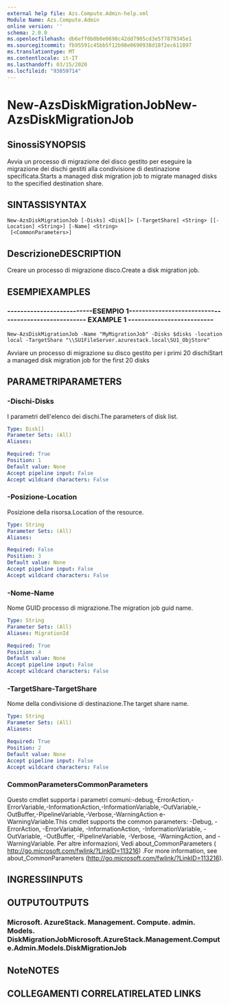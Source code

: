 ```yaml
---
external help file: Azs.Compute.Admin-help.xml
Module Name: Azs.Compute.Admin
online version: ''
schema: 2.0.0
ms.openlocfilehash: db6eff0b0b0e0698c42dd7905cd3e5f7879345e1
ms.sourcegitcommit: fb95591c45bb5f12b98e0690938d18f2ec611897
ms.translationtype: MT
ms.contentlocale: it-IT
ms.lasthandoff: 03/15/2020
ms.locfileid: "93859714"
---
```

# <span data-ttu-id="756e1-101">New-AzsDiskMigrationJob</span><span class="sxs-lookup"><span data-stu-id="756e1-101">New-AzsDiskMigrationJob</span></span>

## <span data-ttu-id="756e1-102">Sinossi</span><span class="sxs-lookup"><span data-stu-id="756e1-102">SYNOPSIS</span></span>
<span data-ttu-id="756e1-103">Avvia un processo di migrazione del disco gestito per eseguire la migrazione dei dischi gestiti alla condivisione di destinazione specificata.</span><span class="sxs-lookup"><span data-stu-id="756e1-103">Starts a managed disk migration job to migrate managed disks to the specified destination share.</span></span>

## <span data-ttu-id="756e1-104">SINTASSI</span><span class="sxs-lookup"><span data-stu-id="756e1-104">SYNTAX</span></span>

```
New-AzsDiskMigrationJob [-Disks] <Disk[]> [-TargetShare] <String> [[-Location] <String>] [-Name] <String>
 [<CommonParameters>]
```

## <span data-ttu-id="756e1-105">Descrizione</span><span class="sxs-lookup"><span data-stu-id="756e1-105">DESCRIPTION</span></span>
<span data-ttu-id="756e1-106">Creare un processo di migrazione disco.</span><span class="sxs-lookup"><span data-stu-id="756e1-106">Create a disk migration job.</span></span>

## <span data-ttu-id="756e1-107">ESEMPI</span><span class="sxs-lookup"><span data-stu-id="756e1-107">EXAMPLES</span></span>

### <span data-ttu-id="756e1-108">--------------------------ESEMPIO 1--------------------------</span><span class="sxs-lookup"><span data-stu-id="756e1-108">-------------------------- EXAMPLE 1 --------------------------</span></span>
```
New-AzsDiskMigrationJob -Name "MyMigrationJob" -Disks $disks -location local -TargetShare "\\SU1FileServer.azurestack.local\SU1_ObjStore"
```

<span data-ttu-id="756e1-109">Avviare un processo di migrazione su disco gestito per i primi 20 dischi</span><span class="sxs-lookup"><span data-stu-id="756e1-109">Start a managed disk migration job for the first 20 disks</span></span>

## <span data-ttu-id="756e1-110">PARAMETRI</span><span class="sxs-lookup"><span data-stu-id="756e1-110">PARAMETERS</span></span>

### <span data-ttu-id="756e1-111">-Dischi</span><span class="sxs-lookup"><span data-stu-id="756e1-111">-Disks</span></span>
<span data-ttu-id="756e1-112">I parametri dell'elenco dei dischi.</span><span class="sxs-lookup"><span data-stu-id="756e1-112">The parameters of disk list.</span></span>

```yaml
Type: Disk[]
Parameter Sets: (All)
Aliases: 

Required: True
Position: 1
Default value: None
Accept pipeline input: False
Accept wildcard characters: False
```

### <span data-ttu-id="756e1-113">-Posizione</span><span class="sxs-lookup"><span data-stu-id="756e1-113">-Location</span></span>
<span data-ttu-id="756e1-114">Posizione della risorsa.</span><span class="sxs-lookup"><span data-stu-id="756e1-114">Location of the resource.</span></span>

```yaml
Type: String
Parameter Sets: (All)
Aliases: 

Required: False
Position: 3
Default value: None
Accept pipeline input: False
Accept wildcard characters: False
```

### <span data-ttu-id="756e1-115">-Nome</span><span class="sxs-lookup"><span data-stu-id="756e1-115">-Name</span></span>
<span data-ttu-id="756e1-116">Nome GUID processo di migrazione.</span><span class="sxs-lookup"><span data-stu-id="756e1-116">The migration job guid name.</span></span>

```yaml
Type: String
Parameter Sets: (All)
Aliases: MigrationId

Required: True
Position: 4
Default value: None
Accept pipeline input: False
Accept wildcard characters: False
```

### <span data-ttu-id="756e1-117">-TargetShare</span><span class="sxs-lookup"><span data-stu-id="756e1-117">-TargetShare</span></span>
<span data-ttu-id="756e1-118">Nome della condivisione di destinazione.</span><span class="sxs-lookup"><span data-stu-id="756e1-118">The target share name.</span></span>

```yaml
Type: String
Parameter Sets: (All)
Aliases: 

Required: True
Position: 2
Default value: None
Accept pipeline input: False
Accept wildcard characters: False
```

### <span data-ttu-id="756e1-119">CommonParameters</span><span class="sxs-lookup"><span data-stu-id="756e1-119">CommonParameters</span></span>
<span data-ttu-id="756e1-120">Questo cmdlet supporta i parametri comuni:-debug,-ErrorAction,-ErrorVariable,-InformationAction,-InformationVariable,-OutVariable,-OutBuffer,-PipelineVariable,-Verbose,-WarningAction e-WarningVariable.</span><span class="sxs-lookup"><span data-stu-id="756e1-120">This cmdlet supports the common parameters: -Debug, -ErrorAction, -ErrorVariable, -InformationAction, -InformationVariable, -OutVariable, -OutBuffer, -PipelineVariable, -Verbose, -WarningAction, and -WarningVariable.</span></span> <span data-ttu-id="756e1-121">Per altre informazioni, Vedi about_CommonParameters ( http://go.microsoft.com/fwlink/?LinkID=113216) .</span><span class="sxs-lookup"><span data-stu-id="756e1-121">For more information, see about_CommonParameters (http://go.microsoft.com/fwlink/?LinkID=113216).</span></span>

## <span data-ttu-id="756e1-122">INGRESSI</span><span class="sxs-lookup"><span data-stu-id="756e1-122">INPUTS</span></span>

## <span data-ttu-id="756e1-123">OUTPUT</span><span class="sxs-lookup"><span data-stu-id="756e1-123">OUTPUTS</span></span>

### <span data-ttu-id="756e1-124">Microsoft. AzureStack. Management. Compute. admin. Models. DiskMigrationJob</span><span class="sxs-lookup"><span data-stu-id="756e1-124">Microsoft.AzureStack.Management.Compute.Admin.Models.DiskMigrationJob</span></span>

## <span data-ttu-id="756e1-125">Note</span><span class="sxs-lookup"><span data-stu-id="756e1-125">NOTES</span></span>

## <span data-ttu-id="756e1-126">COLLEGAMENTI CORRELATI</span><span class="sxs-lookup"><span data-stu-id="756e1-126">RELATED LINKS</span></span>

